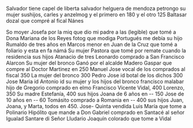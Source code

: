 Salvador tiene capel de liberta
salvador helguera de mendoza
petrongo su mujer
sushijos, carles y anzelmog
y el primero en 180 y el
otro 125
Baltasar dozal que compré al fical Nánes

So moyer Josefa por la miq que dio mi padre a las
(legible) que tomé a Dona Mariana de los Reyes
fotog que modiga
Portugués me debía
su hijo Rumaldo de tres años en
Marcos menor en
Juan de la Cruz que tomé a foliario y esta en fa
námá
Su mujer Pastora que tomé por remate cuando la
residencia
sus hijos Atanacio de tres
Leonardo comprado a San Francisco Alarcon
Su mujer del bronco
Ganó por el alcalde Madero
Gaspar que compre al Doctor Martinez en 250
Manuel Jose vocal de los comprados al fiscal 350
La mujer del bronco 300
Pedro Jose id botal de los dichos 300
Jose Maria id
Antonio id
su mujer y los hijos del bronco
francisco malabar hijo de Gregorio comprado en elmo
Francisco Vicente Vidal, 400
Lorenzo, 350
Su madre Estefanía, 400
sus hijos Joana de 6 años en -- 150
Jose de 10 años en -- 60
Tomásito comprado a Romania en -- 400
sus hijos Juan, Joana, y Marta, todos en 450. Jose-
Quinta vendida
Luis María que tome a Polinario
Hipólito que mande a Don Gabriel comprado en
Santacé al señor Igualad
Santare di Señor Lludario Joaquín colorado que tome a Vidal